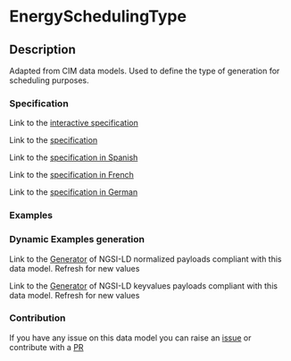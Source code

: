 # EnergySchedulingType

## Description 

Adapted from CIM data models. Used to define the type of generation for scheduling purposes.
### Specification

Link to the [interactive specification](https://swagger.lab.fiware.org/?url=https://smart-data-models.github.io/dataModel.EnergyCIM/EnergySchedulingType/swagger.yaml)

Link to the [specification](https://smart-data-models.github.io/dataModel.EnergyCIM/EnergySchedulingType/doc/spec.md)

Link to the [specification in Spanish](https://smart-data-models.github.io/dataModel.EnergyCIM/EnergySchedulingType/doc/spec_ES.md)

Link to the [specification in French](https://smart-data-models.github.io/dataModel.EnergyCIM/EnergySchedulingType/doc/spec_FR.md)

Link to the [specification in German](https://smart-data-models.github.io/dataModel.EnergyCIM/EnergySchedulingType/doc/spec_DE.md)
### Examples
### Dynamic Examples generation

Link to the [Generator](https://smartdatamodels.org/extra/ngsi-ld_generator_v0.92.php?schemaUrl=https://raw.githubusercontent.com/smart-data-models/dataModel.EnergyCIM/master/EnergySchedulingType/schema.json&email=info@smartdatamodels.org) of NGSI-LD normalized payloads compliant with this data model. Refresh for new values

Link to the [Generator](https://smartdatamodels.org/extra/ngsi-ld_generator_keyvalues_v0.92.php?schemaUrl=https://raw.githubusercontent.com/smart-data-models/dataModel.EnergyCIM/master/EnergySchedulingType/schema.json&email=info@smartdatamodels.org) of NGSI-LD keyvalues payloads compliant with this data model. Refresh for new values
### Contribution

 If you have any issue on this data model you can raise an [issue](https://github.com/smart-data-models/dataModel.EnergyCIM/issues)  or contribute with a [PR](https://github.com/smart-data-models/dataModel.EnergyCIM/pulls)